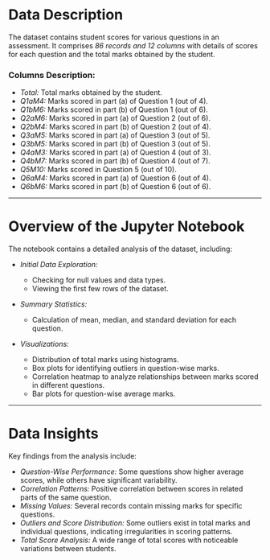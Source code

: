 # Data Description
The dataset contains student scores for various questions in an assessment. It comprises *86 records and 12 columns* with details of scores for each question and the total marks obtained by the student.

### Columns Description:
- *Total:* Total marks obtained by the student.
- *Q1aM4:* Marks scored in part (a) of Question 1 (out of 4).
- *Q1bM6:* Marks scored in part (b) of Question 1 (out of 6).
- *Q2aM6:* Marks scored in part (a) of Question 2 (out of 6).
- *Q2bM4:* Marks scored in part (b) of Question 2 (out of 4).
- *Q3aM5:* Marks scored in part (a) of Question 3 (out of 5).
- *Q3bM5:* Marks scored in part (b) of Question 3 (out of 5).
- *Q4aM3:* Marks scored in part (a) of Question 4 (out of 3).
- *Q4bM7:* Marks scored in part (b) of Question 4 (out of 7).
- *Q5M10:* Marks scored in Question 5 (out of 10).
- *Q6aM4:* Marks scored in part (a) of Question 6 (out of 4).
- *Q6bM6:* Marks scored in part (b) of Question 6 (out of 6).

---

# Overview of the Jupyter Notebook
The notebook contains a detailed analysis of the dataset, including:

- *Initial Data Exploration:*
  - Checking for null values and data types.
  - Viewing the first few rows of the dataset.
  
- *Summary Statistics:*
  - Calculation of mean, median, and standard deviation for each question.
  
- *Visualizations:*
  - Distribution of total marks using histograms.
  - Box plots for identifying outliers in question-wise marks.
  - Correlation heatmap to analyze relationships between marks scored in different questions.
  - Bar plots for question-wise average marks.
  
---

# Data Insights
Key findings from the analysis include:

- *Question-Wise Performance:* Some questions show higher average scores, while others have significant variability.
- *Correlation Patterns:* Positive correlation between scores in related parts of the same question.
- *Missing Values:* Several records contain missing marks for specific questions.
- *Outliers and Score Distribution:* Some outliers exist in total marks and individual questions, indicating irregularities in scoring patterns.
- *Total Score Analysis:* A wide range of total scores with noticeable variations between students.